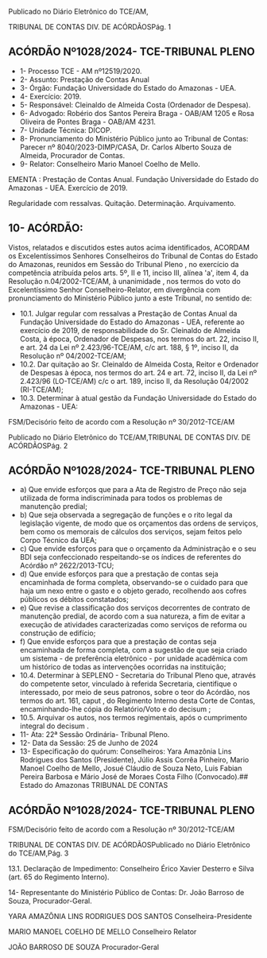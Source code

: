 Publicado  no  Diário  Eletrônico do TCE/AM,

TRIBUNAL DE CONTAS DIV. DE ACÓRDÃOSPág. 1

## ACÓRDÃO Nº1028/2024- TCE-TRIBUNAL PLENO

- 1- Processo TCE - AM nº12519/2020.
- 2- Assunto: Prestação de Contas Anual
- 3- Órgão: Fundação Universidade do Estado do Amazonas - UEA.
- 4- Exercício: 2019.
- 5- Responsável: Cleinaldo de Almeida Costa (Ordenador de Despesa).
- 6- Advogado: Robério  dos  Santos  Pereira  Braga  -  OAB/AM  1205  e  Rosa  Oliveira  de Pontes Braga - OAB/AM 4231.
- 7- Unidade Técnica: DICOP.
- 8- Pronunciamento  do  Ministério  Público  junto  ao  Tribunal  de  Contas: Parecer  nº 8040/2023-DIMP/CASA, Dr. Carlos Alberto Souza de Almeida, Procurador de Contas.
- 9- Relator: Conselheiro Mario Manoel Coelho de Mello.

EMENTA : Prestação  de  Contas  Anual.  Fundação Universidade do Estado do Amazonas  -  UEA. Exercício de 2019.

Regularidade com ressalvas. Quitação. Determinação. Arquivamento.

## 10-  ACÓRDÃO:

Vistos, relatados e discutidos estes autos acima identificados, ACORDAM os Excelentíssimos Senhores Conselheiros do Tribunal de Contas do Estado do Amazonas, reunidos em Sessão do Tribunal Pleno , no exercício da competência atribuída pelos arts. 5º, II e 11, inciso III, alínea 'a', item 4, da Resolução n.04/2002-TCE/AM, à unanimidade , nos termos do voto do Excelentíssimo Senhor Conselheiro-Relator, em divergência com pronunciamento do Ministério Público junto a este Tribunal, no sentido de:

- 10.1. Julgar  regular  com  ressalvas a Prestação  de  Contas  Anual  da Fundação  Universidade  do  Estado  do  Amazonas  -  UEA,  referente  ao exercício  de  2019,  de  responsabilidade  do  Sr.  Cleinaldo  de  Almeida Costa, à época, Ordenador de Despesas, nos termos do art. 22, inciso II, e  art.  24  da  Lei  nº  2.423/96-TCE/AM,  c/c  art.  188,  §  1º,  inciso  II,  da Resolução nº 04/2002-TCE/AM;
- 10.2. Dar quitação ao Sr. Cleinaldo de Almeida Costa, Reitor e Ordenador de Despesas à época, nos termos do art. 24 e art. 72, inciso II, da Lei nº 2.423/96  (LO-TCE/AM)  c/c  o  art.  189,  inciso  II,  da  Resolução  04/2002 (RI-TCE/AM);
- 10.3. Determinar à  atual  gestão  da  Fundação  Universidade  do  Estado  do Amazonas - UEA:

FSM/Decisório feito de acordo com a Resolução nº 30/2012-TCE/AM

Publicado  no  Diário  Eletrônico do TCE/AM,TRIBUNAL DE CONTAS DIV. DE ACÓRDÃOSPág. 2

## ACÓRDÃO Nº1028/2024- TCE-TRIBUNAL PLENO

- a) Que envide  esforços  que  para  a  Ata  de  Registro  de  Preço  não  seja utilizada de forma indiscriminada para todos os problemas de manutenção predial;
- b) Que  seja  observada  a  segregação  de  funções  e  o  rito  legal  da legislação vigente, de modo que os orçamentos das ordens de serviços, bem como os memorais de cálculos dos serviços, sejam feitos pelo Corpo Técnico da UEA;
- c) Que envide esforços para que o orçamento da Administração e o seu BDI  seja  confeccionado  respeitando-se  os  índices  de  referentes  do Acórdão nº 2622/2013-TCU;
- d) Que envide esforços para que a prestação de contas seja encaminhada de forma completa, observando-se o cuidado para que haja um nexo entre o  gasto  e  o  objeto  gerado,  recolhendo  aos  cofres  públicos  os  débitos constatados;
- e) Que  revise  a  classificação  dos  serviços  decorrentes  de  contrato  de manutenção  predial,  de  acordo  com  a  sua  natureza,  a  fim  de  evitar  a execução  de  atividades  caracterizadas  como serviços  de  reforma ou construção de edifício;
- f) Que envide esforços para que a prestação de contas seja encaminhada de forma completa, com a sugestão de que seja criado um sistema - de preferência eletrônico - por unidade acadêmica com um histórico de todas as intervenções ocorridas na instituição;
- 10.4. Determinar à SEPLENO - Secretaria do Tribunal Pleno que, através do competente setor, vinculado à referida Secretaria, cientifique o interessado,  por meio de seus patronos, sobre o teor do Acórdão, nos termos do art. 161, caput , do Regimento Interno desta Corte de Contas, encaminhando-lhe cópia do Relatório/Voto e do decisum ;
- 10.5. Arquivar os autos, nos termos regimentais, após o cumprimento integral do decisum .
- 11-  Ata: 22ª Sessão Ordinária- Tribunal Pleno.
- 12-  Data da Sessão: 25 de Junho de 2024
- 13-  Especificação  do  quórum: Conselheiros:  Yara  Amazônia  Lins  Rodrigues  dos Santos (Presidente), Júlio Assis Corrêa Pinheiro, Mario Manoel Coelho de Mello, Josué Cláudio de Souza Neto, Luis Fabian Pereira Barbosa e Mário José de Moraes Costa Filho (Convocado).## Estado do Amazonas TRIBUNAL DE CONTAS

## ACÓRDÃO Nº1028/2024- TCE-TRIBUNAL PLENO

FSM/Decisório feito de acordo com a Resolução nº 30/2012-TCE/AM

TRIBUNAL DE CONTAS DIV. DE ACÓRDÃOSPublicado  no  Diário  Eletrônico do TCE/AM,Pág. 3

13.1. Declaração de Impedimento: Conselheiro Érico Xavier Desterro e Silva (art. 65 do Regimento Interno).

14-  Representante  do  Ministério  Público  de  Contas: Dr.  João  Barroso  de  Souza, Procurador-Geral.

YARA AMAZÔNIA LINS RODRIGUES DOS SANTOS Conselheira-Presidente

MARIO MANOEL COELHO DE MELLO Conselheiro Relator

JOÃO BARROSO DE SOUZA Procurador-Geral